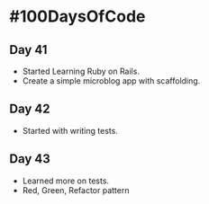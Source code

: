 # #100DaysOfCode

## Day 41
* Started Learning Ruby on Rails.
* Create a simple microblog app with scaffolding.

## Day 42
* Started with writing tests.

## Day 43
* Learned more on tests.
* Red, Green, Refactor pattern


